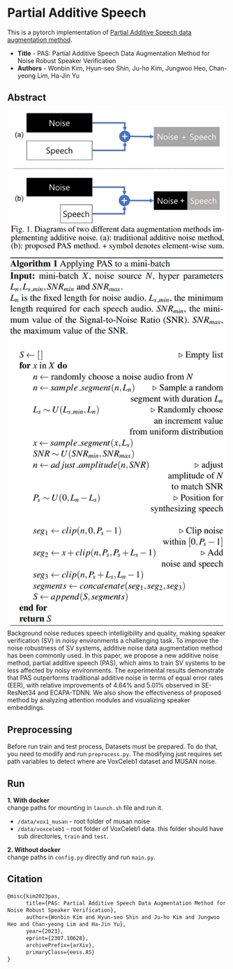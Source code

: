 # Partial Additive Speech
This is a pytorch implementation of [Partial Additive Speech data augmentation method](https://arxiv.org/abs/2307.10628).  
  
- __Title__ - PAS: Partial Additive Speech Data Augmentation Method for Noise Robust Speaker Verification
- __Authors__ - Wonbin Kim, Hyun-seo Shin, Ju-ho Kim, Jungwoo Heo, Chan-yeong Lim, Ha-Jin Yu
  
## Abstract
![fig1](img/fig1.PNG)  
![algorithm](img/algorithm.PNG)
Background noise reduces speech intelligibility and quality, making speaker verification (SV) in noisy environments a challenging task. To improve the noise robustness of SV systems, additive noise data augmentation method has been commonly used. In this paper, we propose a new additive noise method, partial additive speech (PAS), which aims to train SV systems to be less affected by noisy environments. The experimental results demonstrate that PAS outperforms traditional additive noise in terms of equal error rates (EER), with relative improvements of 4.64% and 5.01% observed in SE-ResNet34 and ECAPA-TDNN. We also show the effectiveness of proposed method by analyzing attention modules and visualizing speaker embeddings.  
  
## Preprocessing
Before run train and test process, Datasets must be prepared. 
To do that, you need to modify and run `preprocess.py`. 
The modifying just requires set path variables to detect where are VoxCeleb1 dataset and MUSAN noise.  
  
## Run

__1. With docker__  
change paths for mounting in `launch.sh` file and run it.  
- `/data/vox1_musan` - root folder of musan noise
- `/data/voxceleb1` - root folder of VoxCeleb1 data. this folder should have sub directories, `train` and `test`.  
  
__2. Without docker__  
change paths in `config.py` directly and run `main.py`.  
  
## Citation
```
@misc{kim2023pas,
      title={PAS: Partial Additive Speech Data Augmentation Method for Noise Robust Speaker Verification}, 
      author={Wonbin Kim and Hyun-seo Shin and Ju-ho Kim and Jungwoo Heo and Chan-yeong Lim and Ha-Jin Yu},
      year={2023},
      eprint={2307.10628},
      archivePrefix={arXiv},
      primaryClass={eess.AS}
}
```
